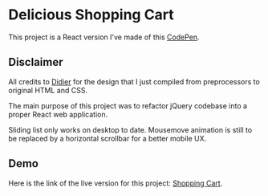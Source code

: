 # Delicious Shopping Cart

This project is a React version I've made of this [CodePen](https://codepen.io/SomnusHermeticus/pen/ARpgOO).

## Disclaimer

All credits to [Didier](https://codepen.io/SomnusHermeticus) for the design that I just compiled from preprocessors to original HTML and CSS.

The main purpose of this project was to refactor jQuery codebase into a proper React web application.

Sliding list only works on desktop to date. Mousemove animation is still to be replaced by a horizontal scrollbar for a better mobile UX.

## Demo

Here is the link of the live version for this project: [Shopping Cart](https://delicious-shopping-cart.netlify.app/).

